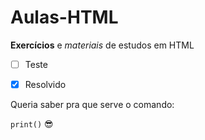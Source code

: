 # Aulas-HTML
 **Exercícios** e *materiais* de estudos em HTML
- [ ] Teste
- [x] Resolvido


Queria saber pra que serve o comando:

`print()`
:sunglasses:
